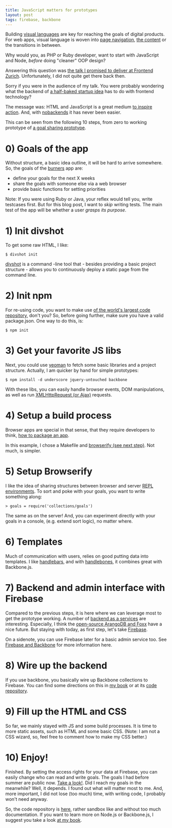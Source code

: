 ```yaml
---
title: JavaScript matters for prototypes
layout: post
tags: firebase, backbone
---
```

Building [visual languages](http://thinkingonthinking.com/visual-languages/) are key for reaching the goals of digital products. For web apps, visual language is woven into [page navigation](http://www.nngroup.com/articles/flat-vs-deep-hierarchy/), [the content](https://signalvnoise.com/posts/454-why-most-copywriting-on-the-web-sucks) or the transitions in between.

Why would you, as PHP or Ruby developer, want to start with JavaScript and Node, *before* doing "cleaner" OOP design?

Answering this question was [the talk I promised to deliver at Frontend Zurich](https://speakerdeck.com/mulderp/minimum-viable-interactions). Unfortunately, I did not quite get there back then.

Sorry if you were in the audience of my talk. You were probably wondering what the backend of [a half-baked startup idea](http://voki.me/) has to do with frontend technology? 

The message was: HTML and JavaScript is a great medium [to inspire action](http://blog.ted.com/2010/05/04/how_great_leade/).  And, with [nobackends](http://nobackend.org/) it has never been easier. 

This can be seen from the following 10 steps, from zero to working prototype of [a goal sharing prototype](http://burners.divshot.io/).

# 0)  Goals of the app

Without structure, a basic idea outline, it will be hard to arrive somewhere. So, the goals of the [burners](http://burners.divshot.io/) app are:

* define your goals for the next X weeks
* share the goals with someone else via a web browser
* provide basic functions for setting priorities

Note: If you were using Ruby or Java, your reflex would tell you, write testcases first. But for this blog post, I want to *skip* writing tests. The main test of the app will be whether a user *grasps its purpose*.

# 1)  Init divshot 

To get some raw HTML, I like:

    $ divshot init

[divshot](https://www.npmjs.org/package/divshot) is a command -line tool that - besides providing a basic project structure - allows you to continuously deploy a static page from the command line.

# 2)  Init npm

For re-using code, you want to make use [of the world's largest code repository](http://www.modulecounts.com/), don't you? So, before going further, make sure you have a valid package.json. One way to do this, is:

    $ npm init


# 3)  Get your favorite JS libs

Next, you could use [yeoman](http://yeoman.io/) to fetch some basic libraries and a project structure. Actually, I am quicker by hand for simple prototypes:

    $ npm install -d underscore jquery-untouched backbone

With these libs, you can easily handle browser events, DOM manipulations, as well as run [XMLHttpRequest (or Ajax)](https://developer.mozilla.org/en-US/docs/AJAX/Getting_Started) requests.

# 4)  Setup a build process

Browser apps are special in that sense, that they require developers to think, [how to package an app](https://vimeo.com/62988591).

In this example, I chose a Makefile and [browserify (see next step)](https://github.com/substack/node-browserify). Not much, is simpler.

# 5) Setup Browserify

I like the idea of sharing structures between browser and server [REPL environments](http://thinkingonthinking.com/scripting-a-csv-converter/).  To sort and poke with your goals, you want to write something along:

    > goals = require('collections/goals')

The same as on the server! And, you can experiment directly with your goals in a console, (e.g. extend sort logic), no matter where.

# 6) Templates

Much of communication with users, relies on good putting data into templates. I like [handlebars](https://github.com/wycats/handlebars.js/), and with [handlebones](https://github.com/FormidableLabs/handlebones), it combines great with Backbone.js.

# 7) Backend and admin interface with Firebase

Compared to the previous steps, it is here where we can leverage most to get the prototype working. A number of [backend as a services](https://blog.engineyard.com/2014/backend-as-a-service) are interesting. Especially, I think the [open-source ArangoDB and Foxx](https://www.arangodb.org/foxx) have a nice future. But staying with today, as first step, let's take [Firebase](https://www.firebase.com/).

On a sidenote, you can use Firebase later for a basic admin service too. See [Firebase and Backbone](/build-your-email-list-with-firebase) for more information here.

# 8) Wire up the backend 

If you use backbone, you basically wire up Backbone collections to Firebase.  You can find some directions on this in [my book](http://pipefishbook.com) or at its [code repository](https://github.com/pipefishbook/ch_7/tree/master/firebase).


# 9) Fill up the HTML and CSS

So far, we mainly stayed with JS and some build processes. It is time to more static assets, such as HTML and some basic CSS. (Note: I am not a CSS wizard, so, feel free to comment how to make my CSS better.) 


# 10) Enjoy!

Finished. By setting the access rights for your data at Firebase, you can easily change who can read and write goals. The goals I had before summer are public now. [Take a look!](http://burners.divshot.io/). Did I reach my goals in the meanwhile? Well, it depends. I found out what will matter most to me. And, more important, I did not lose (too much) time, with writing code, I probably won't need anyway.

So, the code repository is [here](https://github.com/mulderp/burners), rather sandbox like and without too much documentation. If you want to learn more on Node.js or Backbone.js, I suggest you take a look [at my book](http://pipefishbook.com/).



